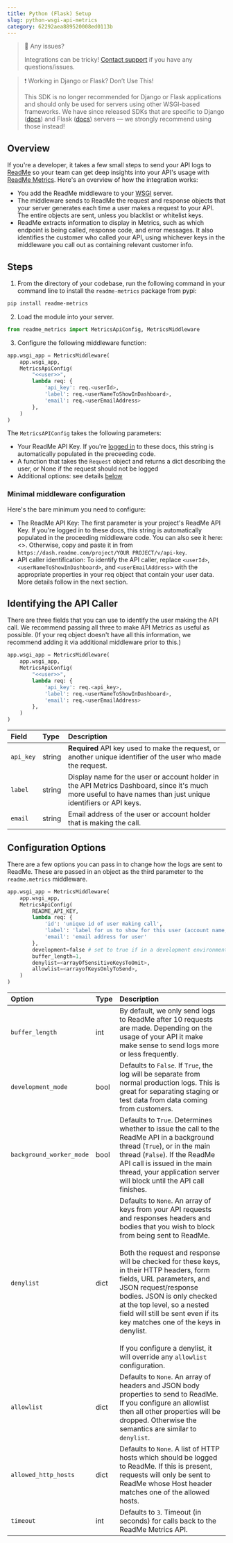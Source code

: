 ```yaml
---
title: Python (Flask) Setup
slug: python-wsgi-api-metrics
category: 62292aea889520008ed0113b
---
```


> 🚧 Any issues?
>
> Integrations can be tricky! [Contact support](https://docs.readme.com/guides/docs/contact-support) if you have any questions/issues.

> ❗ Working in Django or Flask? Don’t Use This!
>
> This SDK is no longer recommended for Django or Flask applications and should only be used for servers using other WSGI-based frameworks. We have since released SDKs that are specific to Django ([docs](https://docs.readme.com/docs/python-django-api-metrics)) and Flask ([docs](https://docs.readme.com/docs/python-flask-api-metrics)) servers — we strongly recommend using those instead!

## Overview

If you're a developer, it takes a few small steps to send your API logs to [ReadMe](http://readme.com/) so your team can get deep insights into your API's usage with [ReadMe Metrics](https://readme.com/metrics). Here's an overview of how the integration works:

<!-- TODO: we should rename these options! -->
<!--alex ignore blacklist whitelist-->

- You add the ReadMe middleware to your [WSGI](https://wsgi.readthedocs.io/) server.
- The middleware sends to ReadMe the request and response objects that your server generates each time a user makes a request to your API. The entire objects are sent, unless you blacklist or whitelist keys.
- ReadMe extracts information to display in Metrics, such as which endpoint is being called, response code, and error messages. It also identifies the customer who called your API, using whichever keys in the middleware you call out as containing relevant customer info.

## Steps

1. From the directory of your codebase, run the following command in your command line to install the `readme-metrics` package from pypi:

```bash
pip install readme-metrics
```

2. Load the module into your server.

```python
from readme_metrics import MetricsApiConfig, MetricsMiddleware
```

3. Configure the following middleware function:

```python
app.wsgi_app = MetricsMiddleware(
    app.wsgi_app,
    MetricsApiConfig(
        "<<user>>",
        lambda req: {
            'api_key': req.<userId>,
            'label': req.<userNameToShowInDashboard>,
            'email': req.<userEmailAddress>
        },
    )
)
```

The `MetricsAPIConfig` takes the following parameters:

- Your ReadMe API Key. If you're [logged in](https://dash.readme.com/to/metrics) to these docs, this string is automatically populated in the preceeding code.
- A function that takes the `Request` object and returns a dict describing the user, or None if the request should not be logged
- Additional options: see details [below](#section-configuration-options)

### Minimal middleware configuration

Here's the bare minimum you need to configure:

- The ReadMe API Key: The first parameter is your project's ReadMe API Key. If you're logged in to these docs, this string is automatically populated in the proceeding middleware code. You can also see it here: <<user>>. Otherwise, copy and paste it in from `https://dash.readme.com/project/YOUR PROJECT/v/api-key`.
- API caller identification: To identify the API caller, replace `<userId>`, `<userNameToShowInDashboard>`, and `<userEmailAddress>` with the appropriate properties in your req object that contain your user data. More details follow in the next section.

## Identifying the API Caller

There are three fields that you can use to identify the user making the API call. We recommend passing all three to make API Metrics as useful as possible. (If your req object doesn't have all this information, we recommend adding it via additional middleware prior to this.)

```python
app.wsgi_app = MetricsMiddleware(
    app.wsgi_app,
    MetricsApiConfig(
        "<<user>>",
        lambda req: {
            'api_key': req.<api_key>,
            'label': req.<userNameToShowInDashboard>,
            'email': req.<userEmailAddress>
        },
    )
)
```

<!-- prettier-ignore-start -->
| Field | Type | Description |
| :--- | :--- | :--- |
| `api_key` | string | **Required** API key used to make the request, or another unique identifier of the user who made the request. |
| `label` | string | Display name for the user or account holder in the API Metrics Dashboard, since it's much more useful to have names than just unique identifiers or API keys. |
| `email` | string | Email address of the user or account holder that is making the call. |
<!-- prettier-ignore-end -->

## Configuration Options

There are a few options you can pass in to change how the logs are sent to ReadMe. These are passed in an object as the third parameter to the `readme.metrics` middleware.

```python
app.wsgi_app = MetricsMiddleware(
    app.wsgi_app,
    MetricsApiConfig(
        README_API_KEY,
        lambda req: {
            'id': 'unique id of user making call',
            'label': 'label for us to show for this user (account name, user name, email, etc.)',
            'email': 'email address for user'
        },
        development=false # set to true if in a development environment
        buffer_length=1,
        denylist=<arrayOfSensitiveKeysToOmit>,
        allowlist=<arrayofKeysOnlyToSend>,
    )
)
```

<!-- prettier-ignore-start -->
| Option | Type | Description |
| :--- | :--- | :--- |
| `buffer_length` | int | By default, we only send logs to ReadMe after 10 requests are made. Depending on the usage of your API it make make sense to send logs more or less frequently. |
| `development_mode` | bool | Defaults to `False`. If `True`, the log will be separate from normal production logs. This is great for separating staging or test data from data coming from customers. |
| `background_worker_mode` | bool | Defaults to `True`. Determines whether to issue the call to the ReadMe API in a background thread (`True`), or in the main thread (`False`). If the ReadMe API call is issued in the main thread, your application server will block until the API call finishes. |
| `denylist` | dict | Defaults to `None`. An array of keys from your API requests and responses headers and bodies that you wish to block from being sent to ReadMe.<br /><br />Both the request and response will be checked for these keys, in their HTTP headers, form fields, URL parameters, and JSON request/response bodies. JSON is only checked at the top level, so a nested field will still be sent even if its key matches one of the keys in denylist.<br /><br />If you configure a denylist, it will override any `allowlist` configuration. |
| `allowlist`	| dict | Defaults to `None`. An array of headers and JSON body properties to send to ReadMe. If you configure an allowlist then all other properties will be dropped. Otherwise the semantics are similar to `denylist`. |
| `allowed_http_hosts` | dict | Defaults to `None`. A list of HTTP hosts which should be logged to ReadMe. If this is present, requests will only be sent to ReadMe whose Host header matches one of the allowed hosts. |
| `timeout` | int | Defaults to `3`. Timeout (in seconds) for calls back to the ReadMe Metrics API. |
<!-- prettier-ignore-end -->
